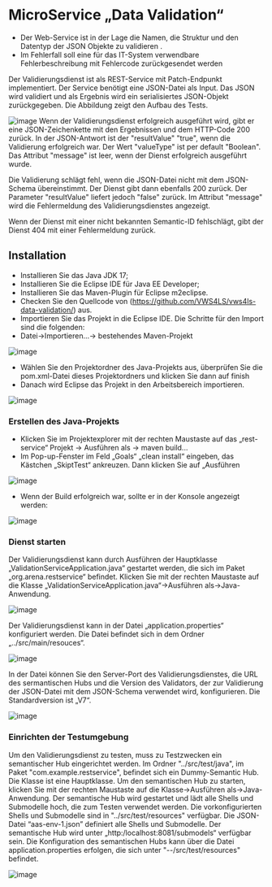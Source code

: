 #	MicroService „Data Validation“ 

- Der Web-Service ist in der Lage die Namen, die Struktur und den Datentyp der JSON Objekte zu validieren	.
- Im Fehlerfall soll eine für das IT-System verwendbare Fehlerbeschreibung mit Fehlercode zurückgesendet werden

Der Validierungsdienst ist als REST-Service mit Patch-Endpunkt implementiert. Der Service benötigt eine JSON-Datei als Input. Das JSON wird validiert und als Ergebnis wird ein serialisiertes JSON-Objekt zurückgegeben.
Die Abbildung zeigt den Aufbau des Tests. 

 ![image](https://github.com/user-attachments/assets/d2819f7f-a8f5-429c-aaad-fd7bc8bcdfb4)
Wenn der Validierungsdienst erfolgreich ausgeführt wird, gibt er eine JSON-Zeichenkette mit den Ergebnissen und dem HTTP-Code 200 zurück. In der JSON-Antwort ist der "resultValue" "true", wenn die Validierung erfolgreich war. Der Wert "valueType" ist per default "Boolean". Das Attribut "message" ist leer, wenn der Dienst erfolgreich ausgeführt wurde.
 
Die Validierung schlägt fehl, wenn die JSON-Datei nicht mit dem JSON-Schema übereinstimmt. Der Dienst gibt dann ebenfalls 200 zurück. Der Parameter "resultValue" liefert jedoch "false" zurück. Im Attribut "message" wird die Fehlermeldung des Validierungsdienstes angezeigt.

Wenn der Dienst mit einer nicht bekannten Semantic-ID fehlschlägt, gibt der Dienst 404 mit einer Fehlermeldung zurück.

## Installation 
- Installieren Sie das Java JDK 17; 
- Installieren Sie die Eclipse IDE für Java EE Developer; 
- Installieren Sie das Maven-Plugin für Eclipse m2eclipse.
- Checken Sie den Quellcode von (https://github.com/VWS4LS/vws4ls-data-validation/) aus.
- Importieren Sie das Projekt in die Eclipse IDE. Die Schritte für den Import sind die folgenden:
- Datei->Importieren...-> bestehendes Maven-Projekt

![image](https://github.com/user-attachments/assets/e144d3fe-a07e-4209-80fc-79530b1b2a59)


- Wählen Sie den Projektordner des Java-Projekts aus, überprüfen Sie die pom.xml-Datei dieses Projektordners und klicken Sie dann auf finish
- Danach wird Eclipse das Projekt in den Arbeitsbereich importieren.

![image](https://github.com/user-attachments/assets/7e2ec369-a5ef-4b50-b5d1-caf3c93f8a8a)

 
### Erstellen des Java-Projekts
- Klicken Sie im Projektexplorer mit der rechten Maustaste auf das „rest-service“ Projekt -> Ausführen als -> maven build... 
- Im Pop-up-Fenster im Feld „Goals“ „clean install“ eingeben, das Kästchen „SkiptTest“ ankreuzen. Dann klicken Sie auf „Ausführen

![image](https://github.com/user-attachments/assets/7715861c-619c-421d-959f-d0e76c6527ae)

- Wenn der Build erfolgreich war, sollte er in der Konsole angezeigt werden:

![image](https://github.com/user-attachments/assets/ed7a877a-7b67-4123-b01a-f0dc7a784ed0)


### Dienst starten
Der Validierungsdienst kann durch Ausführen der Hauptklasse „ValidationServiceApplication.java“ gestartet werden, die sich im Paket „org.arena.restservice“ befindet. Klicken Sie mit der rechten Maustaste auf die Klasse „ValidationServiceApplication.java“->Ausführen als->Java-Anwendung.

![image](https://github.com/user-attachments/assets/c553dd0e-91a1-4f54-ae75-739e19329c97)

Der Validierungsdienst kann in der Datei „application.properties“ konfiguriert werden. Die Datei befindet sich in dem Ordner „../src/main/resouces“. 

 ![image](https://github.com/user-attachments/assets/d5562280-bd46-477b-abe9-e8d21e85696e)

In der Datei können Sie den Server-Port des Validierungsdienstes, die URL des sermantischen Hubs und die Version des Validators, der zur Validierung der JSON-Datei mit dem JSON-Schema verwendet wird, konfigurieren. Die Standardversion ist „V7“.

![image](https://github.com/user-attachments/assets/a2e17ece-4e64-4b75-a285-dfdfbb00bcb4)

### Einrichten der Testumgebung
Um den Validierungsdienst zu testen, muss zu Testzwecken ein semantischer Hub eingerichtet werden. Im Ordner "../src/test/java", im Paket "com.example.restservice", befindet sich ein Dummy-Semantic Hub. Die Klasse ist eine Hauptklasse. Um den semantischen Hub zu starten, klicken Sie mit der rechten Maustaste auf die Klasse->Ausführen als->Java-Anwendung. Der semantische Hub wird gestartet und lädt alle Shells und Submodelle hoch, die zum Testen verwendet werden. Die vorkonfigurierten Shells und Submodelle sind in "../src/test/resources" verfügbar. Die JSON-Datei “aas-env-1.json” definiert alle Shells und Submodelle. 
Der semantische Hub wird unter „http:/localhost:8081/submodels“ verfügbar sein. Die Konfiguration des semantischen Hubs kann über die Datei application.properties erfolgen, die sich unter "--/src/test/resources" befindet.

![image](https://github.com/user-attachments/assets/b13a0038-e964-4960-b607-0b37cd26d90f)

